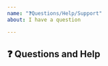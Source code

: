 ```yaml
---
name: "❓Questions/Help/Support"
about: I have a question

---
```


## ❓ Questions and Help
<!-- A question -->

